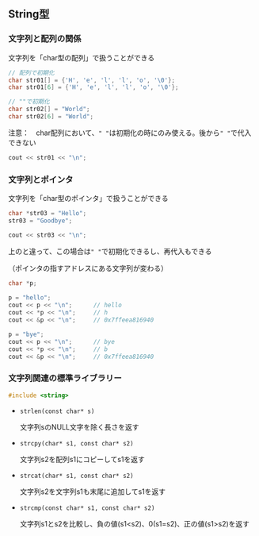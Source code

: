 ## String型



### 文字列と配列の関係

文字列を「char型の配列」で扱うことができる

```c++
// 配列で初期化
char str01[] = {'H', 'e', 'l', 'l', 'o', '\0'};
char str01[6] = {'H', 'e', 'l', 'l', 'o', '\0'};

// ""で初期化
char str02[] = "World";
char str02[6] = "World";
```

注意：　char配列において、`" "`は初期化の時にのみ使える。後から`" "`で代入できない

```c++
cout << str01 << "\n";
```



### 文字列とポインタ

文字列を「char型のポインタ」で扱うことができる

```c++
char *str03 = "Hello";
str03 = "Goodbye";

cout << str03 << "\n";
```

上のと違って、この場合は`" "`で初期化できるし、再代入もできる

（ポインタの指すアドレスにある文字列が変わる）

```c++
char *p;
    
p = "hello";
cout << p << "\n";      // hello
cout << *p << "\n";     // h
cout << &p << "\n";     // 0x7ffeea816940

p = "bye";
cout << p << "\n";      // bye
cout << *p << "\n";     // b
cout << &p << "\n";     // 0x7ffeea816940
```



### 文字列関連の標準ライブラリー

```c++
#include <string>
```

* `strlen(const char* s)`

   文字列sのNULL文字を除く長さを返す

* `strcpy(char* s1, const char* s2)`

   文字列s2を配列s1にコピーしてs1を返す

* `strcat(char* s1, const char* s2)`

   文字列s2を文字列s1も末尾に追加してs1を返す

* `strcmp(const char* s1, const char* s2)`

   文字列s1とs2を比較し、負の値(s1<s2)、0(s1=s2)、正の値(s1>s2)を返す























